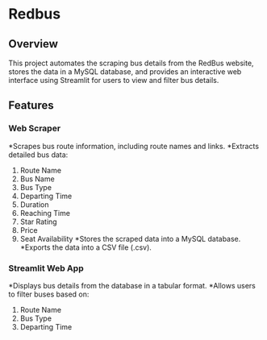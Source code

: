 # Redbus
## Overview
This project automates the scraping bus details from the RedBus website, stores the data in a MySQL database, and provides an interactive web interface using Streamlit for users to view and filter bus details.
## Features
### Web Scraper
*Scrapes bus route information, including route names and links.
*Extracts detailed bus data:
1. Route Name
2. Bus Name
3. Bus Type
4. Departing Time
5. Duration
6. Reaching Time
7. Star Rating
8. Price
9. Seat Availability
*Stores the scraped data into a MySQL database.
*Exports the data into a CSV file (.csv).
### Streamlit Web App
*Displays bus details from the database in a tabular format.
*Allows users to filter buses based on:
1. Route Name
2. Bus Type
3. Departing Time
